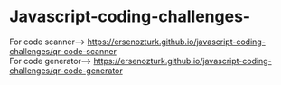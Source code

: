 # Javascript-coding-challenges-

For code scanner--> https://ersenozturk.github.io/javascript-coding-challenges/qr-code-scanner  
For code generator-->  https://ersenozturk.github.io/javascript-coding-challenges/qr-code-generator  
